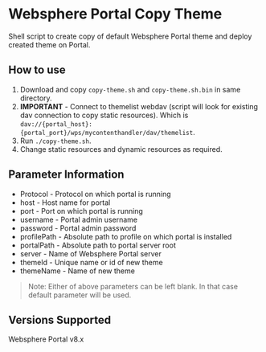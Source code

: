 # Websphere Portal Copy Theme

Shell script to create copy of default Websphere Portal theme and deploy created theme on Portal.

## How to use

1. Download and copy ```copy-theme.sh``` and ```copy-theme.sh.bin``` in same directory.
2. **IMPORTANT** - Connect to themelist webdav (script will look for existing dav connection to copy static resources). Which is ```dav://{portal_host}:{portal_port}/wps/mycontenthandler/dav/themelist```.
3. Run ```./copy-theme.sh```.
4. Change static resources and dynamic resources as required.

## Parameter Information

* Protocol - Protocol on which portal is running
* host - Host name for portal
* port - Port on which portal is running
* username - Portal admin username
* password - Portal admin password
* profilePath - Absolute path to profile on which portal is installed
* portalPath - Absolute path to portal server root
* server - Name of Websphere Portal server
* themeId - Unique name or id of new theme
* themeName - Name of new theme

> Note: Either of above parameters can be left blank. In that case default parameter will be used.

## Versions Supported

Websphere Portal v8.x
